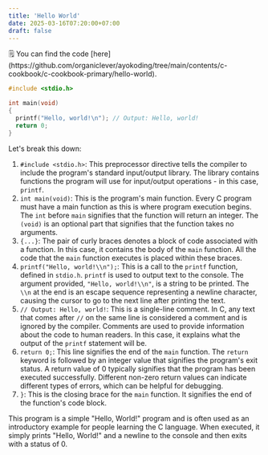 ```yaml
---
title: 'Hello World'
date: 2025-03-16T07:20:00+07:00
draft: false
---
```


<aside>
🗒️ You can find the code [here](https://github.com/organiclever/ayokoding/tree/main/contents/c-cookbook/c-cookbook-primary/hello-world).

</aside>

```c
#include <stdio.h>

int main(void)
{
  printf("Hello, world!\n"); // Output: Hello, world!
  return 0;
}
```

Let's break this down:

1. `#include <stdio.h>`: This preprocessor directive tells the compiler to include the program's standard input/output library. The library contains functions the program will use for input/output operations - in this case, `printf`.
2. `int main(void)`: This is the program's main function. Every C program must have a main function as this is where program execution begins. The `int` before `main` signifies that the function will return an integer. The `(void)` is an optional part that signifies that the function takes no arguments.
3. `{...}`: The pair of curly braces denotes a block of code associated with a function. In this case, it contains the body of the `main` function. All the code that the `main` function executes is placed within these braces.
4. `printf("Hello, world!\\n");`: This is a call to the `printf` function, defined in `stdio.h`. `printf` is used to output text to the console. The argument provided, `"Hello, world!\\n"`, is a string to be printed. The `\\n` at the end is an escape sequence representing a newline character, causing the cursor to go to the next line after printing the text.
5. `// Output: Hello, world!`: This is a single-line comment. In C, any text that comes after `//` on the same line is considered a comment and is ignored by the compiler. Comments are used to provide information about the code to human readers. In this case, it explains what the output of the `printf` statement will be.
6. `return 0;`: This line signifies the end of the `main` function. The `return` keyword is followed by an integer value that signifies the program's exit status. A return value of 0 typically signifies that the program has been executed successfully. Different non-zero return values can indicate different types of errors, which can be helpful for debugging.
7. `}`: This is the closing brace for the `main` function. It signifies the end of the function's code block.

This program is a simple "Hello, World!" program and is often used as an introductory example for people learning the C language. When executed, it simply prints "Hello, World!" and a newline to the console and then exits with a status of 0.
